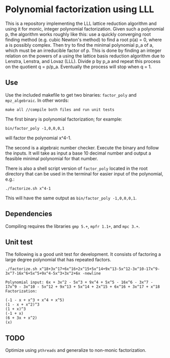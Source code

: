 # Polynomial factorization using LLL

This is a repository implementing the LLL lattice reduction algorithm and using it for monic, integer polynomial factorization. Given such a polynomial p, the algorithm works roughly like this: use a quickly converging root finding method (e.g. cubic Newton's method) to find a root p(a) = 0, where a is possibly complex. Then try to find the minimal polynomial p_a of a, which must be an irreducible factor of p. This is done by finding an integer relation on the powers of a using the lattice basis reduction algorithm due to Lenstra, Lenstra, and Lovaz (LLL). Divide p by p_a and repeat this process on the quotient q = p/p_a. Eventually the process will stop when q = 1. 

## Use

Use the included makefile to get two binaries: ```factor_poly``` and ```mpz_algebraic```. In other words:
```
make all //compile both files and run unit tests
```

The first binary is polynomial factorization; for example:
```
bin/factor_poly -1,0,0,0,1
```
will factor the polynomial x^4-1. 

The second is a algebraic number checker. Execute the binary and follow the inputs. It will take as input a base 10 decimal number and output a feasible minimal polynomial for that number. 

There is also a shell script version of ```factor_poly``` located in the root directory that can be used in the terminal for easier input of the polynomial, e.g.:
```
./factorize.sh x^4-1
```
This will have the same output as ```bin/factor_poly -1,0,0,0,1```. 

## Dependencies

Compiling requires the libraries ```gmp 5.+```, ```mpfr 1.1+```, and ```mpc 3.+```. 

## Unit test

The following is a good unit test for development. It consists of factoring a large degree polynomial that has repeated factors.
```
./factorize.sh x^18+3x^17+6x^16+2x^15+5x^14+9x^13-5x^12-3x^10-17x^9-3x^7-16x^6+5x^5+9x^4-5x^3+3x^2+6x -newline

Polynomial input: 6x + 3x^2 - 5x^3 + 9x^4 + 5x^5 - 16x^6 - 3x^7 - 17x^9 - 3x^10 - 5x^12 + 9x^13 + 5x^14 + 2x^15 + 6x^16 + 3x^17 + x^18
Factorization:

(-1 - x + x^3 + x^4 + x^5)
(1 - x + x^2)^3
(1 + x)^3
(-1 + x)
(6 + 3x + x^2)
(x)
```

## TODO

Optimize using ```pthreads``` and generalize to non-monic factorization. 
